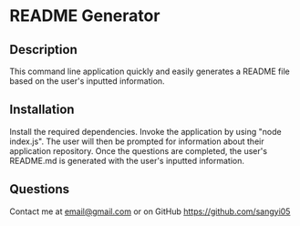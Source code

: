   # README Generator 

  ## Description
  This command line application quickly and easily generates a README file based on the user's inputted information.

  ## Installation
  Install the required dependencies. Invoke the application by using "node index.js". The user will then be prompted for information about their application repository. Once the questions are completed, the user's README.md is generated with the user's inputted information.

  ## Questions
  Contact me at email@gmail.com or on GitHub https://github.com/sangyi05


